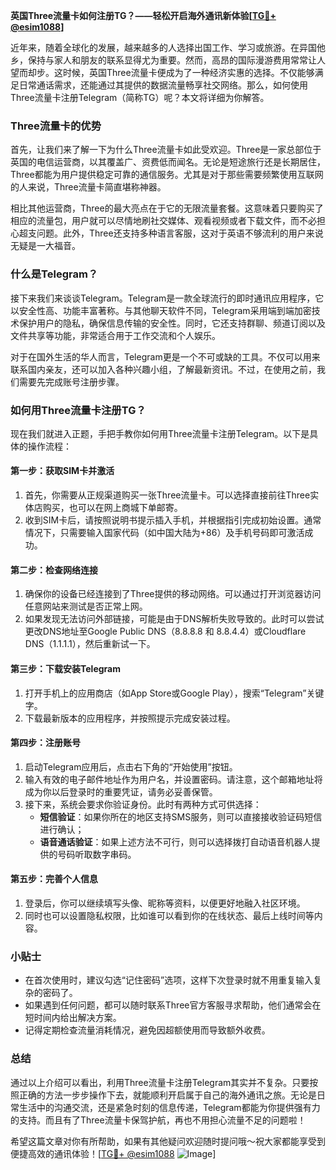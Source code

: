 **英国Three流量卡如何注册TG？——轻松开启海外通讯新体验[[TG💪+ @esim1088](https://t.me/s/esim1088)]**

近年来，随着全球化的发展，越来越多的人选择出国工作、学习或旅游。在异国他乡，保持与家人和朋友的联系显得尤为重要。然而，高昂的国际漫游费用常常让人望而却步。这时候，英国Three流量卡便成为了一种经济实惠的选择。不仅能够满足日常通话需求，还能通过其提供的数据流量畅享社交网络。那么，如何使用Three流量卡注册Telegram（简称TG）呢？本文将详细为你解答。

### Three流量卡的优势

首先，让我们来了解一下为什么Three流量卡如此受欢迎。Three是一家总部位于英国的电信运营商，以其覆盖广、资费低而闻名。无论是短途旅行还是长期居住，Three都能为用户提供稳定可靠的通信服务。尤其是对于那些需要频繁使用互联网的人来说，Three流量卡简直堪称神器。

相比其他运营商，Three的最大亮点在于它的无限流量套餐。这意味着只要购买了相应的流量包，用户就可以尽情地刷社交媒体、观看视频或者下载文件，而不必担心超支问题。此外，Three还支持多种语言客服，这对于英语不够流利的用户来说无疑是一大福音。

### 什么是Telegram？

接下来我们来谈谈Telegram。Telegram是一款全球流行的即时通讯应用程序，它以安全性高、功能丰富著称。与其他聊天软件不同，Telegram采用端到端加密技术保护用户的隐私，确保信息传输的安全性。同时，它还支持群聊、频道订阅以及文件共享等功能，非常适合用于工作交流和个人娱乐。

对于在国外生活的华人而言，Telegram更是一个不可或缺的工具。不仅可以用来联系国内亲友，还可以加入各种兴趣小组，了解最新资讯。不过，在使用之前，我们需要先完成账号注册步骤。

### 如何用Three流量卡注册TG？

现在我们就进入正题，手把手教你如何用Three流量卡注册Telegram。以下是具体的操作流程：

#### 第一步：获取SIM卡并激活
1. 首先，你需要从正规渠道购买一张Three流量卡。可以选择直接前往Three实体店购买，也可以在网上商城下单邮寄。
2. 收到SIM卡后，请按照说明书提示插入手机，并根据指引完成初始设置。通常情况下，只需要输入国家代码（如中国大陆为+86）及手机号码即可激活成功。

#### 第二步：检查网络连接
1. 确保你的设备已经连接到了Three提供的移动网络。可以通过打开浏览器访问任意网站来测试是否正常上网。
2. 如果发现无法访问外部链接，可能是由于DNS解析失败导致的。此时可以尝试更改DNS地址至Google Public DNS（8.8.8.8 和 8.8.4.4）或Cloudflare DNS（1.1.1.1），然后重新试一下。

#### 第三步：下载安装Telegram
1. 打开手机上的应用商店（如App Store或Google Play），搜索“Telegram”关键字。
2. 下载最新版本的应用程序，并按照提示完成安装过程。

#### 第四步：注册账号
1. 启动Telegram应用后，点击右下角的“开始使用”按钮。
2. 输入有效的电子邮件地址作为用户名，并设置密码。请注意，这个邮箱地址将成为你以后登录时的重要凭证，请务必妥善保管。
3. 接下来，系统会要求你验证身份。此时有两种方式可供选择：
   - **短信验证**：如果你所在的地区支持SMS服务，则可以直接接收验证码短信进行确认；
   - **语音通话验证**：如果上述方法不可行，则可以选择拨打自动语音机器人提供的号码听取数字串码。

#### 第五步：完善个人信息
1. 登录后，你可以继续填写头像、昵称等资料，以便更好地融入社区环境。
2. 同时也可以设置隐私权限，比如谁可以看到你的在线状态、最后上线时间等内容。

### 小贴士

- 在首次使用时，建议勾选“记住密码”选项，这样下次登录时就不用重复输入复杂的密码了。
- 如果遇到任何问题，都可以随时联系Three官方客服寻求帮助，他们通常会在短时间内给出解决方案。
- 记得定期检查流量消耗情况，避免因超额使用而导致额外收费。

### 总结

通过以上介绍可以看出，利用Three流量卡注册Telegram其实并不复杂。只要按照正确的方法一步步操作下去，就能顺利开启属于自己的海外通讯之旅。无论是日常生活中的沟通交流，还是紧急时刻的信息传递，Telegram都能为你提供强有力的支持。而且有了Three流量卡保驾护航，再也不用担心流量不足的问题啦！

希望这篇文章对你有所帮助，如果有其他疑问欢迎随时提问哦～祝大家都能享受到便捷高效的通讯体验！[[TG💪+ @esim1088](https://t.me/s/esim1088) ![Image](https://i.postimg.cc/4NQfJmqS/Snipaste-2025-05-13-00-14-12.png)]